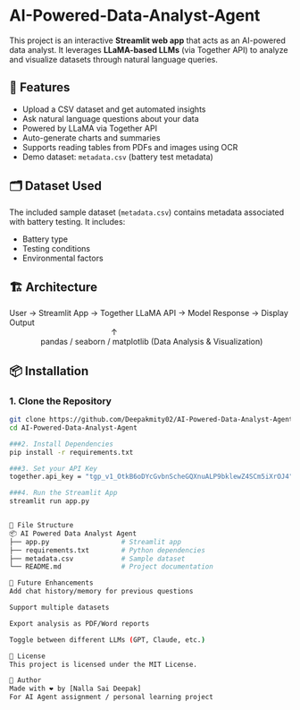 # AI-Powered-Data-Analyst-Agent

This project is an interactive **Streamlit web app** that acts as an AI-powered data analyst. It leverages **LLaMA-based LLMs** (via Together API) to analyze and visualize datasets through natural language queries.

## 🚀 Features

- Upload a CSV dataset and get automated insights
- Ask natural language questions about your data
- Powered by LLaMA via Together API
- Auto-generate charts and summaries
- Supports reading tables from PDFs and images using OCR
- Demo dataset: `metadata.csv` (battery test metadata)

## 🗂️ Dataset Used

The included sample dataset (`metadata.csv`) contains metadata associated with battery testing. It includes:
- Battery type
- Testing conditions
- Environmental factors

## 🏗️ Architecture

User → Streamlit App → Together LLaMA API → Model Response → Display Output  
             ↑  
    pandas / seaborn / matplotlib (Data Analysis & Visualization)

## 📦 Installation

### 1. Clone the Repository
```bash
git clone https://github.com/Deepakmity02/AI-Powered-Data-Analyst-Agent.git
cd AI-Powered-Data-Analyst-Agent

###2. Install Dependencies
pip install -r requirements.txt

###3. Set your API Key
together.api_key = "tgp_v1_OtkB6oDYcGvbnScheGQXnuALP9bklewZ4SCm5iXrOJ4"

###4. Run the Streamlit App
streamlit run app.py


📁 File Structure
📦 AI Powered Data Analyst Agent
├── app.py                  # Streamlit app
├── requirements.txt        # Python dependencies
├── metadata.csv            # Sample dataset
└── README.md               # Project documentation

🤖 Future Enhancements
Add chat history/memory for previous questions

Support multiple datasets

Export analysis as PDF/Word reports

Toggle between different LLMs (GPT, Claude, etc.)

🪪 License
This project is licensed under the MIT License.

👤 Author
Made with ❤️ by [Nalla Sai Deepak]
For AI Agent assignment / personal learning project










